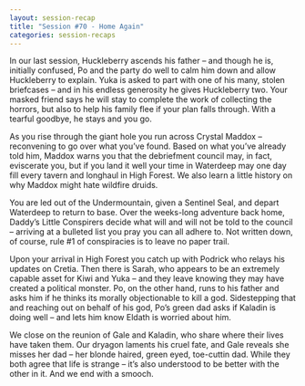 ```yaml
---
layout: session-recap
title: "Session #70 - Home Again"
categories: session-recaps
---
```


In our last session, Huckleberry ascends his father – and though he is, initially confused, Po and the party do well to calm him down and allow Huckleberry to explain. Yuka is asked to part with one of his many, stolen briefcases – and in his endless generosity he gives Huckleberry two. Your masked friend says he will stay to complete the work of collecting the horrors, but also to help his family flee if your plan falls through. With a tearful goodbye, he stays and you go.

As you rise through the giant hole you run across Crystal Maddox – reconvening to go over what you’ve found. Based on what you’ve already told him, Maddox warns you that the debriefment council may, in fact, eviscerate you, but if you land it well your time in Waterdeep may one day fill every tavern and longhaul in High Forest. We also learn a little history on why Maddox might hate wildfire druids.

You are led out of the Undermountain, given a Sentinel Seal, and depart Waterdeep to return to base. Over the weeks-long adventure back home, Daddy’s Little Conspirers decide what will and will not be told to the council – arriving at a bulleted list you pray you can all adhere to. Not written down, of course, rule #1 of conspiracies is to leave no paper trail.

Upon your arrival in High Forest you catch up with Podrick who relays his updates on Cretia. Then there is Sarah, who appears to be an extremely capable asset for Kiwi and Yuka – and they leave knowing they may have created a political monster. Po, on the other hand, runs to his father and asks him if he thinks its morally objectionable to kill a god. Sidestepping that and reaching out on behalf of his god, Po’s green dad asks if Kaladin is doing well – and lets him know Eldath is worried about him.

We close on the reunion of Gale and Kaladin, who share where their lives have taken them. Our dryagon laments his cruel fate, and Gale reveals she misses her dad – her blonde haired, green eyed, toe-cuttin dad. While they both agree that life is strange – it’s also understood to be better with the other in it. And we end with a smooch.
